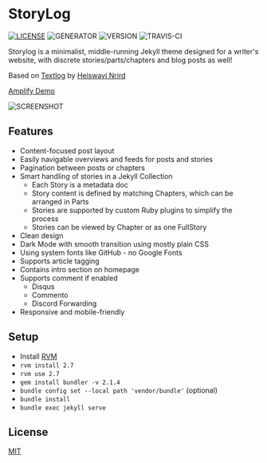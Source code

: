 # StoryLog

[![LICENSE](https://img.shields.io/badge/license-MIT-blue.svg)](LICENSE) ![GENERATOR](https://img.shields.io/badge/made_with-jekyll-blue.svg) ![VERSION](https://img.shields.io/badge/current_version-1.0-green.svg) ![TRAVIS-CI](https://travis-ci.org/chrsmlls333/storylog.svg?branch=gh-pages)

Storylog is a minimalist, middle-running Jekyll theme designed for a writer's website, with discrete stories/parts/chapters and blog posts as well!

Based on [Textlog](https://github.com/heiswayi/textlog) by [Heiswayi Nrird](https://github.com/heiswayi)

[Amplify Demo](https://gh-pages.d3l2hvqu0x0axr.amplifyapp.com/)

![SCREENSHOT](https://via.placeholder.com/250)

## Features

- Content-focused post layout
- Easily navigable overviews and feeds for posts and stories
- Pagination between posts or chapters
- Smart handling of stories in a Jekyll Collection
    - Each Story is a metadata doc
    - Story content is defined by matching Chapters, which can be arranged in Parts
    - Stories are supported by custom Ruby plugins to simplify the process
    - Stories can be viewed by Chapter or as one FullStory
- Clean design
- Dark Mode with smooth transition using mostly plain CSS
- Using system fonts like GitHub - no Google Fonts
- Supports article tagging
- Contains intro section on homepage
- Supports comment if enabled 
    - Disqus
    - Commento
    - Discord Forwarding
- Responsive and mobile-friendly

## Setup
- Install [RVM](https://rvm.io/)
- `rvm install 2.7`
- `rvm use 2.7`
- `gem install bundler -v 2.1.4`
- `bundle config set --local path 'vendor/bundle'` (optional)
- `bundle install`
- `bundle exec jekyll serve`

## License

[MIT](LICENSE.md)
